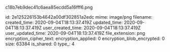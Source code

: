 c18b7eb9dec41c6aea85ecdd5a16fff6.png

id: 2e125226153b4642a00df302851a2edc
mime: image/png
filename: 
created_time: 2020-09-04T18:13:37.419Z
updated_time: 2020-09-04T18:13:37.419Z
user_created_time: 2020-09-04T18:13:37.419Z
user_updated_time: 2020-09-04T18:13:37.419Z
file_extension: png
encryption_cipher_text: 
encryption_applied: 0
encryption_blob_encrypted: 0
size: 63384
is_shared: 0
type_: 4